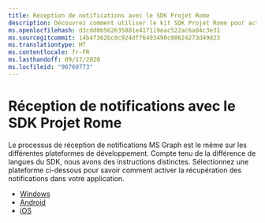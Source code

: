 ```yaml
---
title: Réception de notifications avec le SDK Projet Rome
description: Découvrez comment utiliser le kit SDK Projet Rome pour activer la réception de notifications MSGraph dans votre application.
ms.openlocfilehash: d3cdd0b562635881e417119eac522ac6a04c3e31
ms.sourcegitcommit: 14b4f362bc0c924dff6493490c80624273d49d23
ms.translationtype: HT
ms.contentlocale: fr-FR
ms.lasthandoff: 09/17/2020
ms.locfileid: "90760773"
---
```

# <a name="receiving-notifications-using-the-project-rome-sdk"></a>Réception de notifications avec le SDK Projet Rome

Le processus de réception de notifications MS Graph est le même sur les différentes plateformes de développement. Compte tenu de la différence de langues du SDK, nous avons des instructions distinctes. Sélectionnez une plateforme ci-dessous pour savoir comment activer la récupération des notifications dans votre application.

* [Windows](how-to-guide-for-windows.md)
* [Android](how-to-guide-for-android.md)
* [iOS](how-to-guide-for-ios.md)